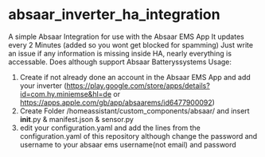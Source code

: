 # absaar_inverter_ha_integration
A simple Absaar Integration for use with the Absaar EMS App
It updates every 2 Minutes (added so you wont get blocked for spamming)
Just write an issue if any information is missing inside HA, nearly everything is accessable.
Does although support Absaar Batteryssystems
Usage:
1. Create if not already done an account in the Absaar EMS App and add your inverter (https://play.google.com/store/apps/details?id=com.hy.miniemse&hl=de or https://apps.apple.com/gb/app/absaarems/id6477900092)
2. Create Folder /homeassistant/custom_components/absaar/ and insert __init__.py & manifest.json & sensor.py
3. edit your configuration.yaml and add the lines from the configuration.yaml of this repository although change the password and username to your absaar ems username(not email) and password
   
